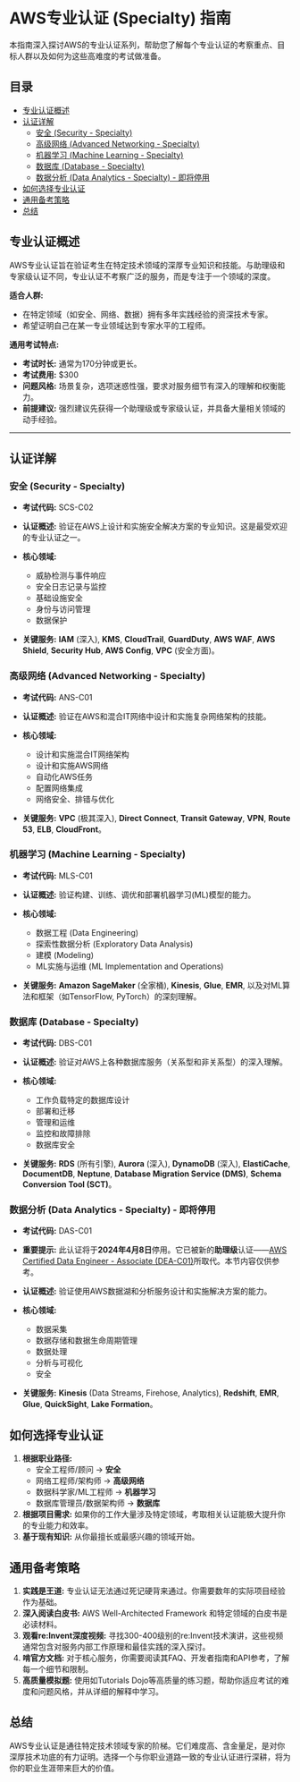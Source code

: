 # AWS专业认证 (Specialty) 指南

本指南深入探讨AWS的专业认证系列，帮助您了解每个专业认证的考察重点、目标人群以及如何为这些高难度的考试做准备。

## 目录

- [专业认证概述](#专业认证概述)
- [认证详解](#认证详解)
  - [安全 (Security - Specialty)](#安全-security---specialty)
  - [高级网络 (Advanced Networking - Specialty)](#高级网络-advanced-networking---specialty)
  - [机器学习 (Machine Learning - Specialty)](#机器学习-machine-learning---specialty)
  - [数据库 (Database - Specialty)](#数据库-database---specialty)
  - [数据分析 (Data Analytics - Specialty) - 即将停用](#数据分析-data-analytics---specialty---即将停用)
- [如何选择专业认证](#如何选择专业认证)
- [通用备考策略](#通用备考策略)
- [总结](#总结)

## 专业认证概述

AWS专业认证旨在验证考生在特定技术领域的深厚专业知识和技能。与助理级和专家级认证不同，专业认证不考察广泛的服务，而是专注于一个领域的深度。

**适合人群:**
- 在特定领域（如安全、网络、数据）拥有多年实践经验的资深技术专家。
- 希望证明自己在某一专业领域达到专家水平的工程师。

**通用考试特点:**
- **考试时长:** 通常为170分钟或更长。
- **考试费用:** $300
- **问题风格:** 场景复杂，选项迷惑性强，要求对服务细节有深入的理解和权衡能力。
- **前提建议:** 强烈建议先获得一个助理级或专家级认证，并具备大量相关领域的动手经验。

---

## 认证详解

### 安全 (Security - Specialty)

- **考试代码:** SCS-C02
- **认证概述:** 验证在AWS上设计和实施安全解决方案的专业知识。这是最受欢迎的专业认证之一。
- **核心领域:**
  - 威胁检测与事件响应
  - 安全日志记录与监控
  - 基础设施安全
  - 身份与访问管理
  - 数据保护

- **关键服务:** **IAM** (深入), **KMS**, **CloudTrail**, **GuardDuty**, **AWS WAF**, **AWS Shield**, **Security Hub**, **AWS Config**, **VPC** (安全方面)。

### 高级网络 (Advanced Networking - Specialty)

- **考试代码:** ANS-C01
- **认证概述:** 验证在AWS和混合IT网络中设计和实施复杂网络架构的技能。
- **核心领域:**
  - 设计和实施混合IT网络架构
  - 设计和实施AWS网络
  - 自动化AWS任务
  - 配置网络集成
  - 网络安全、排错与优化

- **关键服务:** **VPC** (极其深入), **Direct Connect**, **Transit Gateway**, **VPN**, **Route 53**, **ELB**, **CloudFront**。

### 机器学习 (Machine Learning - Specialty)

- **考试代码:** MLS-C01
- **认证概述:** 验证构建、训练、调优和部署机器学习(ML)模型的能力。
- **核心领域:**
  - 数据工程 (Data Engineering)
  - 探索性数据分析 (Exploratory Data Analysis)
  - 建模 (Modeling)
  - ML实施与运维 (ML Implementation and Operations)

- **关键服务:** **Amazon SageMaker** (全家桶), **Kinesis**, **Glue**, **EMR**, 以及对ML算法和框架（如TensorFlow, PyTorch）的深刻理解。

### 数据库 (Database - Specialty)

- **考试代码:** DBS-C01
- **认证概述:** 验证对AWS上各种数据库服务（关系型和非关系型）的深入理解。
- **核心领域:**
  - 工作负载特定的数据库设计
  - 部署和迁移
  - 管理和运维
  - 监控和故障排除
  - 数据库安全

- **关键服务:** **RDS** (所有引擎), **Aurora** (深入), **DynamoDB** (深入), **ElastiCache**, **DocumentDB**, **Neptune**, **Database Migration Service (DMS)**, **Schema Conversion Tool (SCT)**。

### 数据分析 (Data Analytics - Specialty) - 即将停用

- **考试代码:** DAS-C01
- **重要提示:** 此认证将于**2024年4月8日**停用。它已被新的**助理级**认证——[AWS Certified Data Engineer - Associate (DEA-C01)](https://aws.amazon.com/certification/certified-data-engineer-associate/)所取代。本节内容仅供参考。
- **认证概述:** 验证使用AWS数据湖和分析服务设计和实施解决方案的能力。
- **核心领域:**
  - 数据采集
  - 数据存储和数据生命周期管理
  - 数据处理
  - 分析与可视化
  - 安全

- **关键服务:** **Kinesis** (Data Streams, Firehose, Analytics), **Redshift**, **EMR**, **Glue**, **QuickSight**, **Lake Formation**。

## 如何选择专业认证

1.  **根据职业路径:**
    -   安全工程师/顾问 -> **安全**
    -   网络工程师/架构师 -> **高级网络**
    -   数据科学家/ML工程师 -> **机器学习**
    -   数据库管理员/数据架构师 -> **数据库**
2.  **根据项目需求:** 如果你的工作大量涉及特定领域，考取相关认证能极大提升你的专业能力和效率。
3.  **基于现有知识:** 从你最擅长或最感兴趣的领域开始。

## 通用备考策略

1.  **实践是王道:** 专业认证无法通过死记硬背来通过。你需要数年的实际项目经验作为基础。
2.  **深入阅读白皮书:** AWS Well-Architected Framework 和特定领域的白皮书是必读材料。
3.  **观看re:Invent深度视频:** 寻找300-400级别的re:Invent技术演讲，这些视频通常包含对服务内部工作原理和最佳实践的深入探讨。
4.  **啃官方文档:** 对于核心服务，你需要阅读其FAQ、开发者指南和API参考，了解每一个细节和限制。
5.  **高质量模拟题:** 使用如Tutorials Dojo等高质量的练习题，帮助你适应考试的难度和问题风格，并从详细的解释中学习。

## 总结

AWS专业认证是通往特定技术领域专家的阶梯。它们难度高、含金量足，是对你深厚技术功底的有力证明。选择一个与你职业道路一致的专业认证进行深耕，将为你的职业生涯带来巨大的价值。 